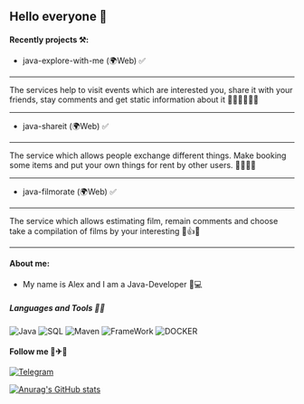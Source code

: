 ## Hello everyone 👋
#### Recently projects ⚒️:

* java-explore-with-me (🌍Web) ✅
***
The services help to visit events which are interested you, 
share it with your friends, stay comments and get static information about it 👨‍👨‍👦‍👦🥂📆
***
* java-shareit (🌍Web) ✅
***
The service which allows people exchange different things. 
Make booking some items and put your own things for rent 
by other users. 🤝🏼🔄📜
***
* java-filmorate (🌍Web) ✅
***
The service which allows estimating film, remain comments and 
choose take a compilation of films by your interesting 🎦👍🍿
***
#### About me:
* My name is Alex and I am a Java-Developer 🎸💻
##### Languages and Tools 👅🔧
![Java](https://img.shields.io/badge/-Java-red?style=for-the-badge&logo=oracle)
![SQL](https://img.shields.io/badge/-SQL-ed?style=for-the-badge&logo=PostgreSql)
![Maven](https://img.shields.io/badge/-Maven-pink?style=for-the-badge&logo=apacheMaven)
![FrameWork](https://img.shields.io/badge/-Spring_Boot-yellow?style=for-the-badge&logo=Springboot)
![DOCKER](https://img.shields.io/badge/-Docker-green?style=for-the-badge&logo=Docker)

#### Follow me 🚗✈🚢
[![Telegram](https://img.shields.io/badge/-Telegram-blue?style=for-the-badge&logo=telegram)](https://t.me/Alex_Alex00)

[![Anurag's GitHub stats](https://github-readme-stats.vercel.app/api?username=AlexKlinkov&show_icons=true&theme=onedark)](https://github.com/anuraghazra/github-readme-stats)

